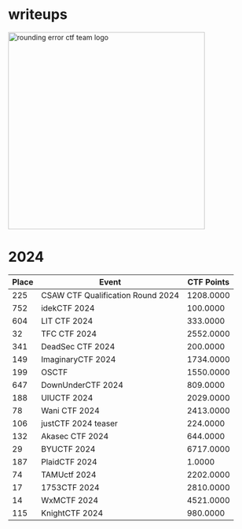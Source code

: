 # writeups

<img src="https://github.com/rerrorctf/ret/assets/93072266/5a998dbb-5730-4b10-9636-45e35e9fe77e" alt="rounding error ctf team logo" width="400"/>

# 2024

|Place|Event|CTF Points|
|-----|-----|----------|
|225 | CSAW CTF Qualification Round 2024 | 1208.0000|
|752 | idekCTF 2024 | 100.0000|
|604 | LIT CTF 2024 |333.0000|
|32 |TFC CTF 2024 |2552.0000|
|341 |DeadSec CTF 2024 |200.0000|
|149 |ImaginaryCTF 2024 |1734.0000|
|199 |OSCTF |1550.0000|
|647 |DownUnderCTF 2024 |809.0000|
|188 |UIUCTF 2024 |2029.0000|
|78 |Wani CTF 2024 |2413.0000|
|106 |justCTF 2024 teaser |224.0000|
|132 |Akasec CTF 2024 |644.0000|
|29 |BYUCTF 2024 |6717.0000|
|187 |PlaidCTF 2024 |1.0000|
|74 |TAMUctf 2024 |2202.0000|
|17 |1753CTF 2024 |2810.0000|
|14 |WxMCTF 2024 |4521.0000|
|115 |KnightCTF 2024 |980.0000|

